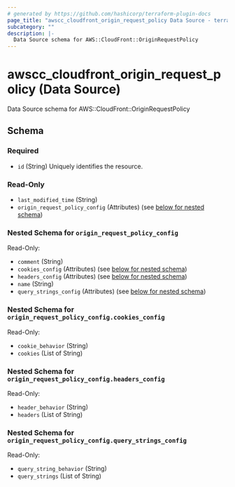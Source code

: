 ```yaml
---
# generated by https://github.com/hashicorp/terraform-plugin-docs
page_title: "awscc_cloudfront_origin_request_policy Data Source - terraform-provider-awscc"
subcategory: ""
description: |-
  Data Source schema for AWS::CloudFront::OriginRequestPolicy
---
```


# awscc_cloudfront_origin_request_policy (Data Source)

Data Source schema for AWS::CloudFront::OriginRequestPolicy



<!-- schema generated by tfplugindocs -->
## Schema

### Required

- `id` (String) Uniquely identifies the resource.

### Read-Only

- `last_modified_time` (String)
- `origin_request_policy_config` (Attributes) (see [below for nested schema](#nestedatt--origin_request_policy_config))

<a id="nestedatt--origin_request_policy_config"></a>
### Nested Schema for `origin_request_policy_config`

Read-Only:

- `comment` (String)
- `cookies_config` (Attributes) (see [below for nested schema](#nestedatt--origin_request_policy_config--cookies_config))
- `headers_config` (Attributes) (see [below for nested schema](#nestedatt--origin_request_policy_config--headers_config))
- `name` (String)
- `query_strings_config` (Attributes) (see [below for nested schema](#nestedatt--origin_request_policy_config--query_strings_config))

<a id="nestedatt--origin_request_policy_config--cookies_config"></a>
### Nested Schema for `origin_request_policy_config.cookies_config`

Read-Only:

- `cookie_behavior` (String)
- `cookies` (List of String)


<a id="nestedatt--origin_request_policy_config--headers_config"></a>
### Nested Schema for `origin_request_policy_config.headers_config`

Read-Only:

- `header_behavior` (String)
- `headers` (List of String)


<a id="nestedatt--origin_request_policy_config--query_strings_config"></a>
### Nested Schema for `origin_request_policy_config.query_strings_config`

Read-Only:

- `query_string_behavior` (String)
- `query_strings` (List of String)


